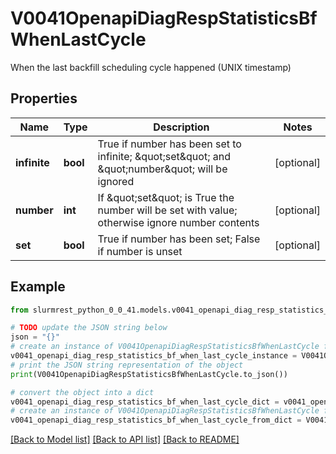 # V0041OpenapiDiagRespStatisticsBfWhenLastCycle

When the last backfill scheduling cycle happened (UNIX timestamp)

## Properties

Name | Type | Description | Notes
------------ | ------------- | ------------- | -------------
**infinite** | **bool** | True if number has been set to infinite; \&quot;set\&quot; and \&quot;number\&quot; will be ignored | [optional] 
**number** | **int** | If \&quot;set\&quot; is True the number will be set with value; otherwise ignore number contents | [optional] 
**set** | **bool** | True if number has been set; False if number is unset | [optional] 

## Example

```python
from slurmrest_python_0_0_41.models.v0041_openapi_diag_resp_statistics_bf_when_last_cycle import V0041OpenapiDiagRespStatisticsBfWhenLastCycle

# TODO update the JSON string below
json = "{}"
# create an instance of V0041OpenapiDiagRespStatisticsBfWhenLastCycle from a JSON string
v0041_openapi_diag_resp_statistics_bf_when_last_cycle_instance = V0041OpenapiDiagRespStatisticsBfWhenLastCycle.from_json(json)
# print the JSON string representation of the object
print(V0041OpenapiDiagRespStatisticsBfWhenLastCycle.to_json())

# convert the object into a dict
v0041_openapi_diag_resp_statistics_bf_when_last_cycle_dict = v0041_openapi_diag_resp_statistics_bf_when_last_cycle_instance.to_dict()
# create an instance of V0041OpenapiDiagRespStatisticsBfWhenLastCycle from a dict
v0041_openapi_diag_resp_statistics_bf_when_last_cycle_from_dict = V0041OpenapiDiagRespStatisticsBfWhenLastCycle.from_dict(v0041_openapi_diag_resp_statistics_bf_when_last_cycle_dict)
```
[[Back to Model list]](../README.md#documentation-for-models) [[Back to API list]](../README.md#documentation-for-api-endpoints) [[Back to README]](../README.md)


